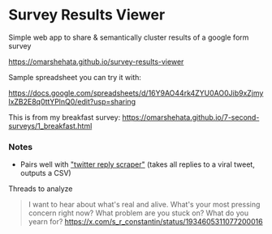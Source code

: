 # Survey Results Viewer

Simple web app to share &amp; semantically cluster results of a google form survey

https://omarshehata.github.io/survey-results-viewer

Sample spreadsheet you can try it with: 

https://docs.google.com/spreadsheets/d/16Y9AO44rk4ZYU0AO0Jib9xZjmylxZB2E8q0ttYPlnQ0/edit?usp=sharing

This is from my breakfast survey: https://omarshehata.github.io/7-second-surveys/1_breakfast.html

### Notes

- Pairs well with ["twitter reply scraper"](https://github.com/DefenderOfBasic/works-in-progress/blob/main/bookmarklets/twitter-reply-scraper.md) (takes all replies to a viral tweet, outputs a CSV)

Threads to analyze

> I want to hear about what's real and alive. What's your most pressing concern right now? What problem are you stuck on?  What do you yearn for?
> https://x.com/s_r_constantin/status/1934605311077200016

